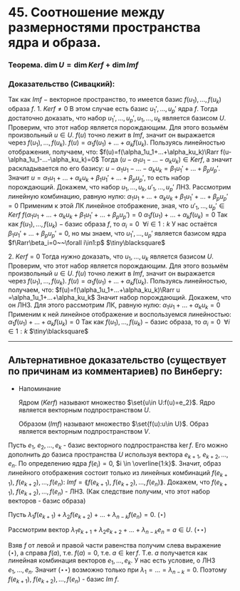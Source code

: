 # 45. Соотношение между размерностями пространства ядра и образа.

### Теорема. $\dim U=\dim Kerf+\dim Im f$

### Доказательство (Сивацкий):
Так как $Imf~-~$векторное пространство, то имеется базис $f(u_1),...,f(u_k)$ образа $f$.
$1.$ $Kerf\ne0$
В этом случае есть базис $u_1',...,u_p'$ ядра $f$.
Тогда достаточно доказать, что набор $u_1',...,u_p',u_1,...,u_k$ является базисом $U$.
Проверим, что этот набор является порождающим. Для этого возьмём произвольный $u\in U$.
$f(u)$ точно лежит в $Imf$, значит он выражается через $f(u_1),...,f(u_k)$.
$f(u)=\alpha_1f(u_1)+...+\alpha_kf(u_k)$.
Пользуясь линейностью отображения, получаем, что:
$f(u)=f(\alpha_1u_1+...+\alpha_ku_k)\Rarr f(u-\alpha_1u_1-...-\alpha_ku_k)=0$
Тогда $(u-\alpha_1u_1-...-\alpha_ku_k)\in Ker f$, а значит раскладывается по его базису: $u-\alpha_1u_1-...-\alpha_ku_k=\beta_1u_1'+...+\beta_pu_p'$.
Значит $u=\alpha_1u_1+...+\alpha_ku_k+\beta_1u_1'+...+\beta_pu_p'$, то есть набор порождающий.
Докажем, что набор $u_1,...,u_k,u'_1,...,u_p'$ ЛНЗ.
Рассмотрим линейную комбинацию, равную нулю:
$\alpha_1u_1 +...+\alpha_ku_k+\beta_1u_1'+...+\beta_pu_p'=0$
Применим к этой ЛК линейное отображение, зная, что $u'_1,...,u_p'\in Ker f$
$f(\alpha_1u_1 +...+\alpha_ku_k+\beta_1u_1'+...+\beta_pu_p')=0$
$\alpha_1f(u_1)+...+\alpha_kf(u_k)=0$
Так как $f(u_1),...,f(u_k)~-~$базис образа $f$, то $\alpha_i=0~~\forall i\in 1:k$
У нас остаётся $\beta_1u_1'+...+\beta_pu_p'=0$, но мы знаем, что $u_1',...,u_p'$ является базисом ядра $f\Rarr\beta_i=0~~\forall i\in1:p$  $\tiny\blacksquare$

$2.$  $Kerf=0$
Тогда нужно доказать, что $u_1,...,u_k$ является базисом $U$.
Проверим, что этот набор является порождающим. Для этого возьмём произвольный $u\in U$.
$f(u)$ точно лежит в $Imf$, значит он выражается через $f(u_1),...,f(u_k)$.
$f(u)=\alpha_1f(u_1)+...+\alpha_kf(u_k)$.
Пользуясь линейностью, получаем, что:
$f(u)=f(\alpha_1u_1+...+\alpha_ku_k)\Rarr u =\alpha_1u_1+...+\alpha_ku_k$
Значит набор порождающий. Докажем, что он ЛНЗ.
Для этого рассмотрим ЛК, равную нулю:
$\alpha_1u_1 +...+\alpha_ku_k=0$
Применим к ней линейное отображение и воспользуемся линейностью:
$\alpha_1f(u_1)+...+\alpha_kf(u_k)=0$
Так как $f(u_1),...,f(u_k)~-~$базис образа, то $\alpha_i=0~~\forall i\in1:k$  $\tiny\blacksquare$

---

## Альтернативное доказательство (существует по причинам из комментариев) по Винбергу:

- Напоминание
    
    Ядром $(Ker f)$ называют множество $\set{u\in U:f(u)=e_2}$.
    Ядро является векторным подпространством $U$.
    
    Образом $(Imf)$ называют множество $\set{f(u):u\in U}$.
    Образ является векторным подпространством $V$.
    

Пусть $e_1,\ e_2, \dots , e_k$ - базис векторного подпространства $\ker f$. Его можно дополнить до базиса пространства $U$ используя вектора $e_{k+1}, \ e_{k+2}, \dots, e_n$. По определению ядра $f(e_i)=0$, $i \in \overline{1:k}$. Значит, образ линейного отображения состоит только из линейных комбинаций $f(e_{k+1}), \ f(e_{k+2}), \dots, f(e_n)$: $Im f = \lang f(e_{k+1}), \ f(e_{k+2}), \dots, f(e_n) \rang$. Докажем, что $f(e_{k+1}), \ f(e_{k+2}), \dots, f(e_n)$ - ЛНЗ. (Как следствие получим, что этот набор векторов - базис образа)

Пусть $\lambda_1 f(e_{k+1}) + \lambda_2 f(e_{k+2}) + \dots + \lambda_{n-k} f(e_{n}) = 0$. $(\star)$

Рассмотрим вектор $\lambda_1 e_{k+1} + \lambda_2 e_{k+2} + \dots + \lambda_{n-k} e_{n} = a \in U$. $(\star \star)$

Взяв $f$ от левой и правой части равенства получим слева выражение $(\star)$, а справа $f(a)$, т.е. $f(a) = 0$, т.е. $a \in \ker f$. Т.е. $a$ получается как линейная комбинация векторов $e_1, \dots, e_k$. У нас есть условие, о ЛНЗ $e_1, \dots, e_n$. Значит $(\star \star)$ возможно только при $\lambda_1 = \dots = \lambda_{n-k} = 0$. Поэтому $f(e_{k+1}), \ f(e_{k+2}), \dots, f(e_n)$ - базис $Im \ f$.